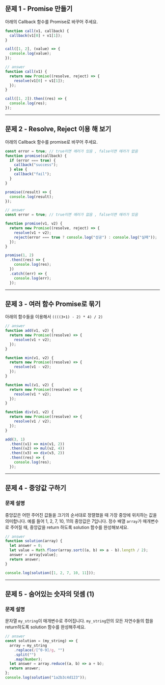 ## 문제 1 - Promise 만들기

아래의 Callback 함수를 Promise로 바꾸어 주세요.

```js
function call(v1, callback) {
  callback(v1[0] + v1[1]);
}

call([1, 2], (value) => {
  console.log(value);
});

// answer
function call(v1) {
  return new Promise((resolve, reject) => {
    resolve(v1[0] + v1[1]);
  });
}

call([1, 2]).then((res) => {
  console.log(res);
});
```

---

## 문제 2 - Resolve, Reject 이용 해 보기

아래의 Callback 함수를 promise로 바꾸어 주세요.

```js
const error = true; // true이면 에러가 있음 , false이면 에러가 없음
function promise(callback) {
  if (error === true) {
    callback("success");
  } else {
    callback("fail");
  }
}

promise((result) => {
  console.log(result);
});

// answer
const error = true; // true이면 에러가 없음 , false이면 에러가 있음

function promise(v1, v2) {
  return new Promise((resolve, reject) => {
    resolve(v1 + v2);
    reject(error === true ? console.log("성공") : console.log("실패"));
  });
}

promise(1, 2)
  .then((res) => {
    console.log(res);
  })
  .catch((err) => {
    console.log(err);
  });
```

---

## 문제 3 - 여러 함수 Promise로 묶기

아래의 함수들을 이용해서 `((((3+1) - 2) * 4) / 2)`

```js
// answer
function add(v1, v2) {
  return new Promise((resolve) => {
    resolve(v1 + v2);
  });
}

function min(v1, v2) {
  return new Promise((resolve) => {
    resolve(v1 - v2);
  });
}

function mul(v1, v2) {
  return new Promise((resolve) => {
    resolve(v1 * v2);
  });
}

function div(v1, v2) {
  return new Promise((resolve) => {
    resolve(v1 / v2);
  });
}

add(3, 1)
  .then((v1) => min(v1, 2))
  .then((v2) => mul(v2, 4))
  .then((v3) => div(v3, 2))
  .then((res) => {
    console.log(res);
  });
```

---

## 문제 4 - 중앙값 구하기

### 문제 설명

중앙값은 어떤 주어진 값들을 크기의 순서대로 정렬했을 때 가장 중앙에 위치하는 값을 의미합니다. 예를 들어 1, 2, 7, 10, 11의 중앙값은 7입니다. 정수 배열 `array`가 매개변수로 주어질 때, 중앙값을 return 하도록 solution 함수를 완성해보세요.

```js
// answer
function solution(array) {
  let answer = 0;
  let value = Math.floor(array.sort((a, b) => a - b).length / 2);
  answer = array[value];
  return answer;
}

console.log(solution([1, 2, 7, 10, 11]));
```

---

## 문제 5 - 숨어있는 숫자의 덧셈 (1)

### 문제 설명

문자열 `my_string`이 매개변수로 주어집니다. `my_string`안의 모든 자연수들의 합을 return하도록 solution 함수를 완성해주세요.

```js
// answer
const solution = (my_string) => {
  array = my_string
    .replace(/[^0-9]/g, "")
    .split("")
    .map(Number);
  let answer = array.reduce((a, b) => a + b);
  return answer;
};
console.log(solution("1a2b3c4d123"));
```
